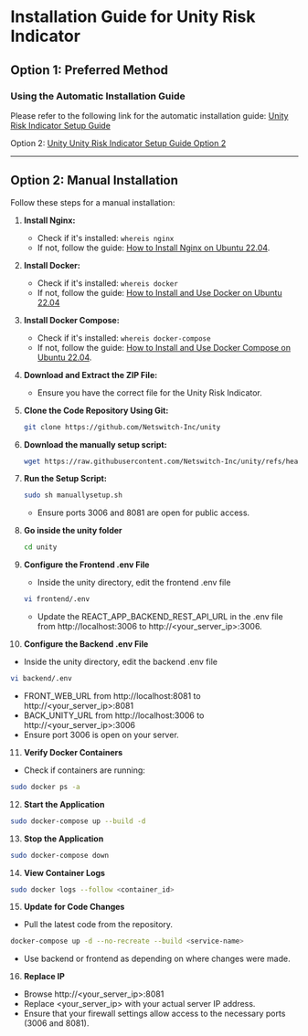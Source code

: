 # Installation Guide for Unity Risk Indicator

## Option 1: Preferred Method
### Using the Automatic Installation Guide
Please refer to the following link for the automatic installation guide:
[Unity Risk Indicator Setup Guide](https://github.com/Netswitch-Inc/unity/blob/master/Unity%20Risk%20Indicator%20Setup%20Guide%20Rel_0_2.pdf)

Option 2: [Unity Unity Risk Indicator Setup Guide Option 2](https://docs.google.com/document/d/1NvafrRxwTOrgk66y_Dvu2wnVp11CPyp7e2ZMHtbXR4Y/edit)

---

## Option 2: Manual Installation

Follow these steps for a manual installation:

1. **Install Nginx:**
   - Check if it's installed: `whereis nginx`
   - If not, follow the guide: [How to Install Nginx on Ubuntu 22.04](https://www.digitalocean.com/community/tutorials/how-to-install-nginx-on-ubuntu-22-04).

2. **Install Docker:**
   - Check if it's installed: `whereis docker`
   - If not, follow the guide: [How to Install and Use Docker on Ubuntu 22.04](https://www.digitalocean.com/community/tutorials/how-to-install-and-use-docker-on-ubuntu-20-04)

3. **Install Docker Compose:**
   - Check if it's installed: `whereis docker-compose`
   - If not, follow the guide: [How to Install and Use Docker Compose on Ubuntu 22.04](https://www.digitalocean.com/community/tutorials/how-to-install-and-use-docker-compose-on-ubuntu-20-04).

4. **Download and Extract the ZIP File:**
   - Ensure you have the correct file for the Unity Risk Indicator.

5. **Clone the Code Repository Using Git:**
   ```bash
   git clone https://github.com/Netswitch-Inc/unity

6. **Download the manually setup script:**
   ```bash
   wget https://raw.githubusercontent.com/Netswitch-Inc/unity/refs/heads/master/manuallysetup.sh
   ```
7. **Run the Setup Script:**
   ```bash
   sudo sh manuallysetup.sh
   ```
   - Ensure ports 3006 and 8081 are open for public access.

8. **Go inside the unity folder**
   ```bash
   cd unity
   ```
9. **Configure the Frontend .env File**    
   - Inside the unity directory, edit the frontend .env file
   ```bash
   vi frontend/.env
   ```
   - Update the REACT_APP_BACKEND_REST_API_URL in the .env file from http://localhost:3006 to http://<your_server_ip>:3006.

10. **Configure the Backend .env File**
   - Inside the unity directory, edit the backend .env file
   ```bash
   vi backend/.env
   ```
   - FRONT_WEB_URL from http://localhost:8081 to http://<your_server_ip>:8081
   - BACK_UNITY_URL from http://localhost:3006 to http://<your_server_ip>:3006
   - Ensure port 3006 is open on your server.
  
11. **Verify Docker Containers**
   - Check if containers are running:
   ```bash
   sudo docker ps -a
   ```

12. **Start the Application**
   ```bash
   sudo docker-compose up --build -d
   ```

13. **Stop the Application**
   ```bash
   sudo docker-compose down
   ```

14. **View Container Logs**
   ```bash
   sudo docker logs --follow <container_id>
   ```

15. **Update for Code Changes**
   - Pull the latest code from the repository.
   ```bash
   docker-compose up -d --no-recreate --build <service-name>
   ```
   - Use backend or frontend as <service-name> depending on where changes were made.

16. **Replace IP**
   - Browse http://<your_server_ip>:8081
   - Replace <your_server_ip> with your actual server IP address.
   - Ensure that your firewall settings allow access to the necessary ports (3006 and 8081).
